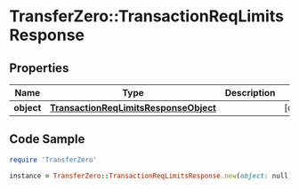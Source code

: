# TransferZero::TransactionReqLimitsResponse

## Properties

Name | Type | Description | Notes
------------ | ------------- | ------------- | -------------
**object** | [**TransactionReqLimitsResponseObject**](TransactionReqLimitsResponseObject.md) |  | [optional] 

## Code Sample

```ruby
require 'TransferZero'

instance = TransferZero::TransactionReqLimitsResponse.new(object: null)
```



